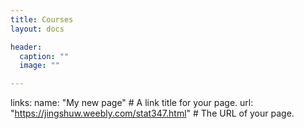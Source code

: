 ```yaml
---
title: Courses
layout: docs

header:
  caption: ""
  image: ""

---
```

links: 
  name: "My new page"  # A link title for your page.
  url: "https://jingshuw.weebly.com/stat347.html"  # The URL of your page.

